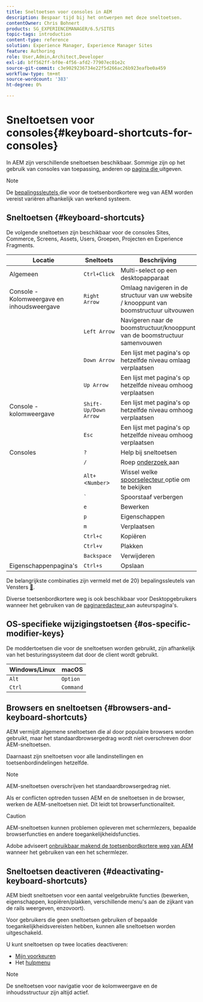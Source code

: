 ```yaml
---
title: Sneltoetsen voor consoles in AEM
description: Bespaar tijd bij het ontwerpen met deze sneltoetsen.
contentOwner: Chris Bohnert
products: SG_EXPERIENCEMANAGER/6.5/SITES
topic-tags: introduction
content-type: reference
solution: Experience Manager, Experience Manager Sites
feature: Authoring
role: User,Admin,Architect,Developer
exl-id: bff562ff-bf0e-4f56-afd2-77907ec01e2c
source-git-commit: c3e9029236734e22f5d266ac26b923eafbe0a459
workflow-type: tm+mt
source-wordcount: '383'
ht-degree: 0%

---
```


# Sneltoetsen voor consoles{#keyboard-shortcuts-for-consoles}

In AEM zijn verschillende sneltoetsen beschikbaar. Sommige zijn op het gebruik van consoles van toepassing, anderen op [ pagina die ](/help/sites-authoring/page-authoring-keyboard-shortcuts.md) uitgeven.

>[!NOTE]
>
>De [ bepalingssleutels ](/help/sites-authoring/keyboard-shortcuts.md#os-specific-modifier-keys) die voor de toetsenbordkortere weg van AEM worden vereist variëren afhankelijk van werkend systeem.

## Sneltoetsen {#keyboard-shortcuts}

De volgende sneltoetsen zijn beschikbaar voor de consoles Sites, Commerce, Screens, Assets, Users, Groepen, Projecten en Experience Fragments.

| Locatie | Sneltoets | Beschrijving |
|---|---|---|
| Algemeen | `Ctrl+Click` | Multi-select op een desktopapparaat |
| Console - Kolomweergave en inhoudsweergave | `Right Arrow` | Omlaag navigeren in de structuur van uw website / knooppunt van boomstructuur uitvouwen |
|  | `Left Arrow` | Navigeren naar de boomstructuur/knooppunt van de boomstructuur samenvouwen |
|  | `Down Arrow` | Een lijst met pagina&#39;s op hetzelfde niveau omlaag verplaatsen |
|  | `Up Arrow` | Een lijst met pagina&#39;s op hetzelfde niveau omhoog verplaatsen |
| Console - kolomweergave | `Shift-Up/Down Arrow` | Een lijst met pagina&#39;s op hetzelfde niveau omhoog verplaatsen |
|  | `Esc` | Een lijst met pagina&#39;s op hetzelfde niveau omhoog verplaatsen |
| Consoles | `?` | Help bij sneltoetsen |
|  | `/` | Roep [ onderzoek ](/help/sites-authoring/search.md) aan |
|  | `Alt+`&lt;`Number`> | Wissel welke [ spoorselecteur ](/help/sites-authoring/basic-handling.md#rail-selector) optie om te bekijken |
|  | ``` ` ``` | Spoorstaaf verbergen |
|  | `e` | Bewerken |
|  | `p` | Eigenschappen |
|  | `m` | Verplaatsen |
|  | `Ctrl+c` | Kopiëren |
|  | `Ctrl+v` | Plakken |
|  | `Backspace` | Verwijderen |
| Eigenschappenpagina&#39;s | `Ctrl+s` | Opslaan |

De belangrijkste combinaties zijn vermeld met de 20&rbrace; bepalingssleutels van Vensters [&#128279;](/help/sites-authoring/keyboard-shortcuts.md#os-specific-modifier-keys).

Diverse toetsenbordkortere weg is ook beschikbaar voor Desktopgebruikers wanneer het gebruiken van de [ paginaredacteur ](/help/sites-authoring/page-authoring-keyboard-shortcuts.md) aan auteurspagina&#39;s.

## OS-specifieke wijzigingstoetsen {#os-specific-modifier-keys}

De moddertoetsen die voor de sneltoetsen worden gebruikt, zijn afhankelijk van het besturingssysteem dat door de client wordt gebruikt.

| Windows/Linux | macOS |
|---|---|
| `Alt` | `Option` |
| `Ctrl` | `Command` |

## Browsers en sneltoetsen {#browsers-and-keyboard-shortcuts}

AEM vermijdt algemene sneltoetsen die al door populaire browsers worden gebruikt, maar het standaardbrowsergedrag wordt niet overschreven door AEM-sneltoetsen.

Daarnaast zijn sneltoetsen voor alle landinstellingen en toetsenbordindelingen hetzelfde.

>[!NOTE]
>
>AEM-sneltoetsen overschrijven het standaardbrowsergedrag niet.
>
>Als er conflicten optreden tussen AEM en de sneltoetsen in de browser, werken de AEM-sneltoetsen niet. Dit leidt tot browserfunctionaliteit.

>[!CAUTION]
>
>AEM-sneltoetsen kunnen problemen opleveren met schermlezers, bepaalde browserfuncties en andere toegankelijkheidsfuncties.
>
>Adobe adviseert [ onbruikbaar makend de toetsenbordkortere weg van AEM ](/help/sites-authoring/keyboard-shortcuts.md#deactivating-keyboard-shortcuts) wanneer het gebruiken van een het schermlezer.

## Sneltoetsen deactiveren {#deactivating-keyboard-shortcuts}

AEM biedt sneltoetsen voor een aantal veelgebruikte functies (bewerken, eigenschappen, kopiëren/plakken, verschillende menu&#39;s aan de zijkant van de rails weergeven, enzovoort).

Voor gebruikers die geen sneltoetsen gebruiken of bepaalde toegankelijkheidsvereisten hebben, kunnen alle sneltoetsen worden uitgeschakeld.

U kunt sneltoetsen op twee locaties deactiveren:

* [Mijn voorkeuren](/help/sites-authoring/user-properties.md#my-preferences)
* Het [ hulpmenu ](/help/sites-authoring/basic-handling.md#accessing-help)

>[!NOTE]
>
>De sneltoetsen voor navigatie voor de kolomweergave en de inhoudsstructuur zijn altijd actief.
